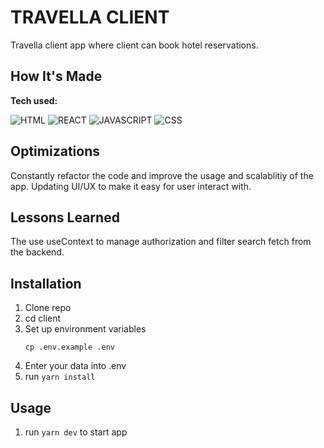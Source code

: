 # TRAVELLA CLIENT

Travella client app where client can book hotel reservations.

## How It's Made

**Tech used:**<p>![HTML](https://img.shields.io/static/v1?label=|&message=HTML&color=2b625f&style=plastic&logo=html) ![REACT](https://img.shields.io/static/v1?label=|&message=REACT&color=40cd8c&style=plastic&logo=react) ![JAVASCRIPT](https://img.shields.io/static/v1?label=|&message=JAVASCRIPT&color=yellow&style=plastic&logo=javascript) ![CSS](https://img.shields.io/static/v1?label=|&message=CSS&color=40cd8c&style=plastic&logo=css)</p>

## Optimizations

Constantly refactor the code and improve the usage and scalablitiy of the app. Updating UI/UX to make it easy for user interact with.

## Lessons Learned

The use useContext to manage authorization and filter search fetch from the backend.

## Installation

1. Clone repo
1. cd client
1. Set up environment variables
   ```
   cp .env.example .env
   ```
1. Enter your data into .env
1. run `yarn install`

## Usage

1. run `yarn dev` to start app
